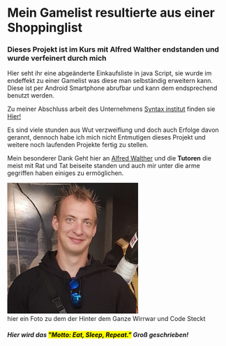 <h1>Mein Gamelist resultierte aus einer Shoppinglist</h1>
<h3>Dieses Projekt ist im Kurs mit Alfred Walther endstanden und wurde verfeinert durch mich</h3>

Hier seht ihr eine abgeänderte Einkaufsliste in java Script, sie wurde im endeffekt zu einer Gamelist was diese man selbständig erweitern kann.
Diese ist per Android Smartphone abrufbar und kann dem endsprechend benutzt werden.

Zu meiner Abschluss arbeit des Unternehmens <a href="syntax-institut.de">Syntax institut</a> finden sie <a href="https://github.com/MrRoxxer/TheFinalOne">Hier!</a>


Es sind viele stunden aus Wut verzweiflung und doch auch Erfolge davon gerannt, dennoch habe ich mich nicht Entmutigen
dieses Projekt und weitere noch laufenden Projekte fertig zu stellen.

Mein besonderer Dank Geht hier an <a href="https://github.com/artingo">Alfred Walther</a> und die <b>Tutoren</b>
die meist mit Rat und Tat beiseite standen und auch mir unter die arme gegriffen haben einiges zu ermöglichen.



<img src="./public/img/ich.jpg"><br>hier ein Foto zu dem der Hinter dem Ganze Wirrwar und Code Steckt</img>
</div>
<footer>
<h5>
Hier wird das <mark>"Motto: Eat, Sleep, Repeat."</mark> Groß geschrieben!
</h5>
</footer>
